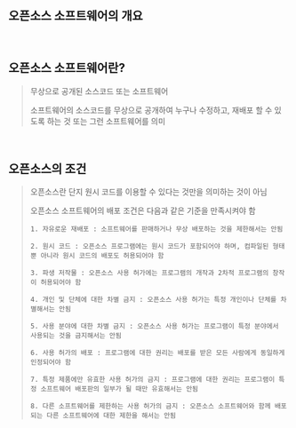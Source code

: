 오픈소스 소프트웨어의 개요
---

<br>

## 오픈소스 소프트웨어란?
> 무상으로 공개된 소스코드 또는 소프트웨어
> 
> 소프트웨어의 소스코드를 무상으로 공개하여 누구나 수정하고, 재배포 할 수 있도록 하는 것 또는 그런 소프트웨어를 의미
<br>

## 오픈소스의 조건
> 오픈소스란 단지 원시 코드를 이용할 수 있다는 것만을 의미하는 것이 아님
> <br>
> 
> 
> 오픈소스 소프트웨어의 배포 조건은 다음과 같은 기준을 만족시켜야 함
> ```
> 1. 자유로운 재배포 : 소프트웨어를 판매하거나 무상 배포하는 것을 제한해서는 안됨
> 
> 2. 원시 코드 : 오픈소스 프로그램에는 원시 코드가 포함되어야 하며, 컴파일된 형태 뿐 아니라 원시 코드의 배포도 허용되어야 함
> 
> 3. 파생 저작물 : 오픈소스 사용 허가에는 프로그램의 개작과 2차적 프로그램의 창작이 허용되어야 함
> 
> 4. 개인 및 단체에 대한 차별 금지 : 오픈소스 사용 허가는 특정 개인이나 단체를 차별해서는 안됨
> 
> 5. 사용 분야에 대한 차별 금지 : 오픈소스 사용 허가는 프로그램이 특정 분야에서 사용되는 것을 금지해서는 안됨
> 
> 6. 사용 허가의 배포 : 프로그램에 대한 권리는 배포를 받은 모든 사람에게 동일하게 인정되어야 함
> 
> 7. 특정 제품에만 유효한 사용 허가의 금지 : 프로그램에 대한 권리는 프로그램이 특정 소프트웨어 배포판의 일부가 될 때만 유효해서는 안됨
> 
> 8. 다른 소프트웨어를 제한하는 사용 허가의 금지 : 오픈소스 소프트웨어와 함께 배포되는 다른 소프트웨어에 대한 제한을 해서는 안됨
```
